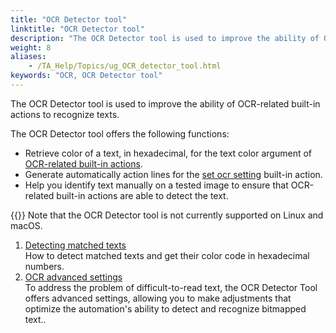 ```yaml
--- 
title: "OCR Detector tool"
linktitle: "OCR Detector tool"
description: "The OCR Detector tool is used to improve the ability of OCR-related built-in actions to recognize texts."
weight: 8
aliases: 
    - /TA_Help/Topics/ug_OCR_detector_tool.html
keywords: "OCR, OCR Detector tool"
---
```


The OCR Detector tool is used to improve the ability of OCR-related built-in actions to recognize texts.

The OCR Detector tool offers the following functions:

-   Retrieve color of a text, in hexadecimal, for the text color argument of [OCR-related built-in actions](/automation-guide/action-based-testing-language/built-in-actions/user-interface-actions/optical-character-recognition/).
-   Generate automatically action lines for the [set ocr setting](/automation-guide/action-based-testing-language/built-in-actions/user-interface-actions/optical-character-recognition/set-ocr-setting) built-in action.
-   Help you identify text manually on a tested image to ensure that OCR-related built-in actions are able to detect the text.

{{<note>}} Note that the OCR Detector tool is not currently supported on Linux and macOS.

1.  [Detecting matched texts](/user-guide/getting-started/working-with-testarchitect-client/advanced-features-of-testarchitect-client/ocr-detector-tool/detecting-matched-texts)  
How to detect matched texts and get their color code in hexadecimal numbers.
2.  [OCR advanced settings](/user-guide/getting-started/working-with-testarchitect-client/advanced-features-of-testarchitect-client/ocr-detector-tool/ocr-advanced-settings)  
To address the problem of difficult-to-read text, the OCR Detector Tool offers advanced settings, allowing you to make adjustments that optimize the automation's ability to detect and recognize bitmapped text..



